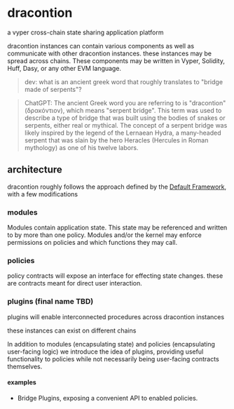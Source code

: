 # dracontion
a vyper cross-chain state sharing application platform

dracontion instances can contain various components as well as communicate with other dracontion instances. these instances may be spread across chains. These components may be written in Vyper, Solidity, Huff, Dasy, or any other EVM language.

> dev: what is an ancient greek word that roughly translates to "bridge made of serpents"?

> ChatGPT: The ancient Greek word you are referring to is "dracontion" (δρακόντιον), which means "serpent bridge". This term was used to describe a type of bridge that was built using the bodies of snakes or serpents, either real or mythical. The concept of a serpent bridge was likely inspired by the legend of the Lernaean Hydra, a many-headed serpent that was slain by the hero Heracles (Hercules in Roman mythology) as one of his twelve labors.

## architecture

dracontion roughly follows the approach defined by the [Default Framework](https://github.com/fullyallocated/Default), with a few modifications

### modules 

Modules contain application state. This state may be referenced and written to by more than one policy. Modules and/or the kernel may enforce permissions on policies and which functions they may call.


### policies

policy contracts will expose an interface for effecting state changes. these are contracts meant for direct user interaction.

### plugins (final name TBD)

plugins will enable interconnected procedures across dracontion instances

these instances can exist on different chains

In addition to modules (encapsulating state) and policies (encapsulating user-facing logic) we introduce the idea of plugins, providing useful functionality to policies while not necessarily being user-facing contracts themselves.

#### examples

* Bridge Plugins, exposing a convenient API to enabled policies.
